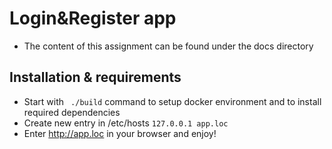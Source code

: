 # Login&Register app

- The content of this assignment can be found under the docs directory

## Installation & requirements

- Start with ``` ./build``` command to setup docker environment and to install required dependencies
- Create new entry in /etc/hosts
```127.0.0.1 app.loc```
- Enter http://app.loc in your browser and enjoy!

